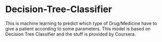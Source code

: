 # Decision-Tree-Classifier
This is machine learning to predict which type of Drug/Medicine have to give a patient according to some parameters.
This model is based on Decision Tree Classifier and the stuff is provided by Coursera.
